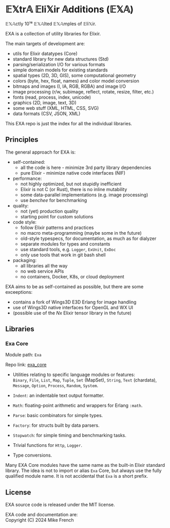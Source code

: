 # 𝔼𝕏tr𝔸 𝔼li𝕏ir 𝔸dditions (𝔼𝕏𝔸)

𝔼𝕏𝔸ctly 10¹⁸ 𝔼𝕏𝔸lted 𝔼𝕏𝔸mples of 𝔼li𝕏ir.

EXA is a collection of utility libraries for Elixir.

The main targets of development are:
- utils for Elixir datatypes (Core)
- standard library for new data structures (Std)
- parsing/serialization I/O for various formats
- simple domain models for existing standards
- spatial types (2D, 3D, GIS), some computational geometry
- colors (byte, hex, float, names) and color model conversion
- bitmaps and images (I, IA, RGB, RGBA) and image I/O
- image processing (r/w, subimage, reflect, rotate, resize, filter, etc.)
- fonts (read, process, index, unicode)
- graphics (2D, image, text, 3D)
- some web stuff (XML, HTML, CSS, SVG)
- data formats (CSV, JSON, XML)

This EXA repo is just the index for all the individual libraries.

## Principles

The general approach for EXA is:
- self-contained:
  - all the code is here - minimize 3rd party library dependencies 
  - pure Elixir - minimize native code interfaces (NIF)
- performance:
  - not highly optimized, but not stupidly inefficient
  - Elixir is not C (or Rust), there is no inline mutability
  - some data-parallel implementations (e.g. image processing)
  - use _benchee_ for benchmarking
- quality:
  - not (yet) production quality 
  - starting point for custom solutions
- code style:
  - follow Elixir patterns and practices
  - no macro meta-programming (maybe some in the future)
  - old-style typespecs, for documentation, as much as for dialyzer
  - separate modules for types and constants
  - use standard tools, e.g. `Logger`, `ExUnit`, `ExDoc`
  - only use tools that work in git bash shell
- packaging:
  - all libraries all the way
  - no web service APIs
  - no containers, Docker, K8s, or cloud deployment

EXA aims to be as self-contained as possible, 
but there are some exceeptions:
- contains a fork of Wings3D E3D Erlang for image handling
- use of Wings3D native interfaces for OpenGL and WX UI
- (possible use of the _Nx_ Elixir tensor library in the future)

## Libraries

### Exa Core 

Module path: `Exa`

Repo link: [exa_core](https://github.com/red-jade/exa_core)

- Utilities relating to specific language modules or features:<br>
  `Binary`, `File`, `List`, `Map`, `Tuple`, `Set` (MapSet), `String`,
  `Text` (chardata), `Message`, `Option`, `Process`, `Random`, `System`.
  
- `Indent`: an indentable text output formatter.
  
- `Math`: floating-point arithmetic and wrappers for Erlang `:math`.

- `Parse`: basic combinators for simple types.

- `Factory`: for structs built by data parsers.

- `Stopwatch`: for simple timing and benchmarking tasks.

- Trivial functions for `Http`, `Logger`.

- Type conversions.

Many EXA Core modules have the same name as the 
built-in Elixir standard library.
The idea is not to import or alias `Exa` Core, 
but always use the fully qualified module name.
It is not accidental that `Exa` is a short prefix.

## License

EXA source code is released under the MIT license.

EXA code and documentation are:<br>
Copyright (C) 2024 Mike French


